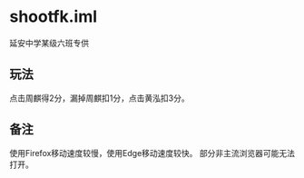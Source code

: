 # shootfk.iml
延安中学某级六班专供

## 玩法
点击周麒得2分，漏掉周麒扣1分，点击黄泓扣3分。

## 备注
使用Firefox移动速度较慢，使用Edge移动速度较快。
部分非主流浏览器可能无法打开。
